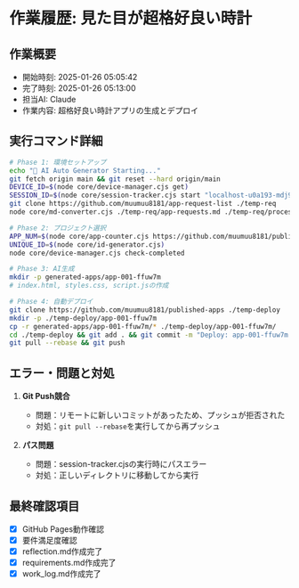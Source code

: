 # 作業履歴: 見た目が超格好良い時計

## 作業概要
- 開始時刻: 2025-01-26 05:05:42
- 完了時刻: 2025-01-26 05:13:00
- 担当AI: Claude
- 作業内容: 超格好良い時計アプリの生成とデプロイ

## 実行コマンド詳細
```bash
# Phase 1: 環境セットアップ
echo "🚀 AI Auto Generator Starting..."
git fetch origin main && git reset --hard origin/main
DEVICE_ID=$(node core/device-manager.cjs get)
SESSION_ID=$(node core/session-tracker.cjs start "localhost-u0a193-mdj93xm2-0ea449")
git clone https://github.com/muumuu8181/app-request-list ./temp-req
node core/md-converter.cjs ./temp-req/app-requests.md ./temp-req/processed.json

# Phase 2: プロジェクト選択
APP_NUM=$(node core/app-counter.cjs https://github.com/muumuu8181/published-apps)
UNIQUE_ID=$(node core/id-generator.cjs)
node core/device-manager.cjs check-completed

# Phase 3: AI生成
mkdir -p generated-apps/app-001-ffuw7m
# index.html, styles.css, script.jsの作成

# Phase 4: 自動デプロイ
git clone https://github.com/muumuu8181/published-apps ./temp-deploy
mkdir -p ./temp-deploy/app-001-ffuw7m
cp -r generated-apps/app-001-ffuw7m/* ./temp-deploy/app-001-ffuw7m/
cd ./temp-deploy && git add . && git commit -m "Deploy: app-001-ffuw7m with reflection"
git pull --rebase && git push
```

## エラー・問題と対処
1. **Git Push競合**
   - 問題：リモートに新しいコミットがあったため、プッシュが拒否された
   - 対処：`git pull --rebase`を実行してから再プッシュ

2. **パス問題**
   - 問題：session-tracker.cjsの実行時にパスエラー
   - 対処：正しいディレクトリに移動してから実行

## 最終確認項目
- [x] GitHub Pages動作確認
- [x] 要件満足度確認
- [x] reflection.md作成完了
- [x] requirements.md作成完了
- [x] work_log.md作成完了